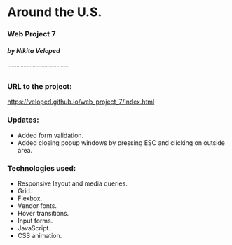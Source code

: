 # Around the U.S.
### Web Project 7
##### by Nikita Veloped
˙˙˙˙˙˙˙˙˙˙˙˙˙˙˙˙˙˙˙˙˙˙˙˙˙˙˙˙˙˙˙˙˙˙˙˙˙˙˙˙˙˙
### URL to the project:

https://veloped.github.io/web_project_7/index.html

### Updates:

* Added form validation.
* Added closing popup windows by pressing ESC and clicking on outside area.

### Technologies used:

* Responsive layout and media queries.
* Grid.
* Flexbox.
* Vendor fonts.
* Hover transitions.
* Input forms.
* JavaScript.
* CSS animation.
